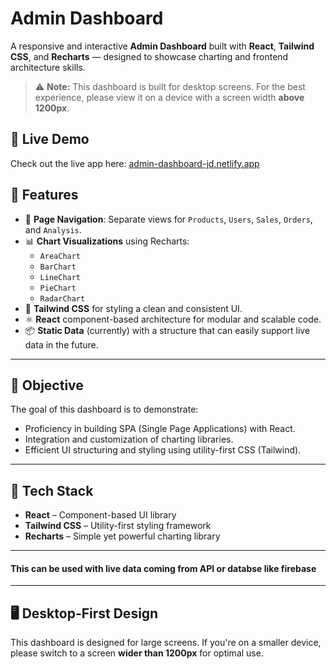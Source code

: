 # Admin Dashboard

A responsive and interactive **Admin Dashboard** built with **React**, **Tailwind CSS**, and **Recharts** — designed to showcase charting and frontend architecture skills.

> ⚠️ **Note:** This dashboard is built for desktop screens. For the best experience, please view it on a device with a screen width **above 1200px**.

## 🚀 Live Demo

Check out the live app here: [admin-dashboard-jd.netlify.app](https://admin-dashboard-jd.netlify.app/)

## 🚀 Features

- 🔄 **Page Navigation**: Separate views for `Products`, `Users`, `Sales`, `Orders`, and `Analysis`.
- 📊 **Chart Visualizations** using Recharts:
  - `AreaChart`
  - `BarChart`
  - `LineChart`
  - `PieChart`
  - `RadarChart`
- 💅 **Tailwind CSS** for styling a clean and consistent UI.
- ⚛️ **React** component-based architecture for modular and scalable code.
- 📦 **Static Data** (currently) with a structure that can easily support live data in the future.

---

## 🎯 Objective

The goal of this dashboard is to demonstrate:

- Proficiency in building SPA (Single Page Applications) with React.
- Integration and customization of charting libraries.
- Efficient UI structuring and styling using utility-first CSS (Tailwind).

---

## 🔧 Tech Stack

- **React** – Component-based UI library
- **Tailwind CSS** – Utility-first styling framework
- **Recharts** – Simple yet powerful charting library

---

#### This can be used with live data coming from API or databse like firebase

---

## 🖥️ Desktop-First Design

This dashboard is designed for large screens. If you're on a smaller device, please switch to a screen **wider than 1200px** for optimal use.
